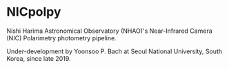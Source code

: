 # NICpolpy
Nishi Harima Astronomical Observatory (NHAO)'s Near-Infrared Camera (NIC) Polarimetry photometry pipeline.

Under-development by Yoonsoo P. Bach at Seoul National University, South Korea, since late 2019.
